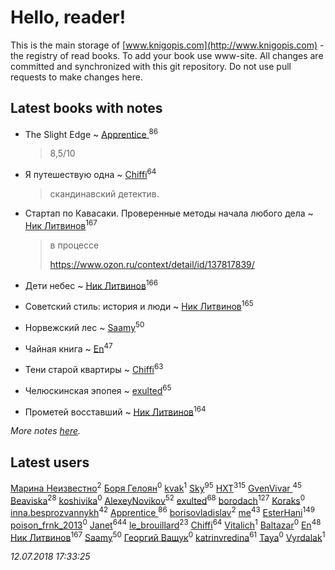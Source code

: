 # Hello, reader!
This is the main storage of [www.knigopis.com](http://www.knigopis.com) - the registry of read books.
To add your book use www-site. All changes are committed and synchronized with this git repository.
Do not use pull requests to make changes here.


## Latest books with notes
* The Slight Edge ~ [Apprentice ](users/528/52821952-vkontakte)<sup>86</sup>
    > 8,5/10

* Я путешествую одна ~ [Chiffi](users/105/105831994080785626680-google)<sup>64</sup>
    > скандинавский детектив.

* Стартап по Кавасаки. Проверенные методы начала любого дела ~ [Ник Литвинов](users/241/241974816-vkontakte)<sup>167</sup>
    > в процессе
    > 
    > https://www.ozon.ru/context/detail/id/137817839/

* Дети небес ~ [Ник Литвинов](users/241/241974816-vkontakte)<sup>166</sup>

* Советский стиль: история и люди ~ [Ник Литвинов](users/241/241974816-vkontakte)<sup>165</sup>

* Норвежский лес ~ [Saamy](users/115/115226508-vkontakte)<sup>50</sup>

* Чайная книга ~ [En](users/333/333646551-vkontakte)<sup>47</sup>

* Тени старой квартиры ~ [Chiffi](users/105/105831994080785626680-google)<sup>63</sup>

* Челюскинская эпопея ~ [exulted](users/100/100599204551896265722-google)<sup>65</sup>

* Прометей восставший ~ [Ник Литвинов](users/241/241974816-vkontakte)<sup>164</sup>


_More notes [here](latest_books_with_notes.md)._


## Latest users
[Марина Неизвестно](users/156/15641244064688722584-mailru)<sup>2</sup> 
[Боря Гелоян](users/107/10702996860895417156-mailru)<sup>0</sup> 
[kvak](users/109/109105433240139697598-google)<sup>1</sup> 
[Sky](users/118/118049897850017649660-google)<sup>95</sup> 
[HXT](users/100/100002563462782-facebook)<sup>315</sup> 
[GvenVivar ](users/158/158266434925901-facebook)<sup>45</sup> 
[Beaviska](users/102/10202544960024508-facebook)<sup>28</sup> 
[koshivika](users/773/77346023-vkontakte)<sup>0</sup> 
[AlexeyNovikov](users/170/170278332-vkontakte)<sup>52</sup> 
[exulted](users/100/100599204551896265722-google)<sup>68</sup> 
[borodach](users/157/15706320-vkontakte)<sup>127</sup> 
[Koraks](users/115/115146632229320342074-google)<sup>0</sup> 
[inna.besprozvannykh](users/733/73323849-yandex)<sup>42</sup> 
[Apprentice ](users/528/52821952-vkontakte)<sup>86</sup> 
[borisovladislav](users/115/115704753977002350435-google)<sup>2</sup> 
[me](users/381/381417697-yandex)<sup>43</sup> 
[EsterHani](users/305/30558181-vkontakte)<sup>149</sup> 
[poison_frnk_2013](users/244/244738922-vkontakte)<sup>0</sup> 
[Janet](users/108/108113656204404967440-google)<sup>644</sup> 
[le_brouillard](users/133/13330781-vkontakte)<sup>23</sup> 
[Chiffi](users/105/105831994080785626680-google)<sup>64</sup> 
[Vitalich](users/530/530070540740891-facebook)<sup>1</sup> 
[Baltazar](users/117/117175077027328679997-google)<sup>0</sup> 
[En](users/333/333646551-vkontakte)<sup>48</sup> 
[Ник Литвинов](users/241/241974816-vkontakte)<sup>167</sup> 
[Saamy](users/115/115226508-vkontakte)<sup>50</sup> 
[Георгий Ващук](users/660/66072413-vkontakte)<sup>0</sup> 
[katrinvredina](users/233/2336755-vkontakte)<sup>61</sup> 
[Taya](users/105/105423374604597435255-google)<sup>0</sup> 
[Vyrdalak](users/116/116868120340592837366-google)<sup>1</sup> 


_12.07.2018 17:33:25_
